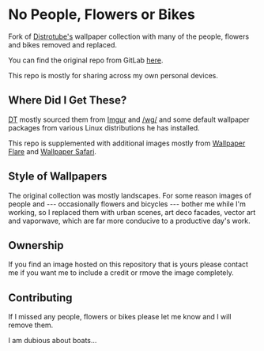 # No People, Flowers or Bikes 

Fork of [Distrotube's](https://www.youtube.com/c/DistroTube) wallpaper collection with many of the people, flowers and bikes removed and replaced.

You can find the original repo from GitLab [here](https://gitlab.com/dwt1/wallpapers). 

This repo is mostly for sharing across my own personal devices.

## Where Did I Get These?

[DT](https://www.youtube.com/c/DistroTube) mostly sourced them from [Imgur](http://imgur.com) and [/wg/](http://4chan.org/wg) and some default wallpaper packages from various Linux distributions he has installed.

This repo is supplemented with additional images mostly from [Wallpaper Flare](https://www.wallpaperflare.com/) and [Wallpaper Safari](https://wallpapersafari.com/).  

## Style of Wallpapers

The original collection was mostly landscapes. For some reason images of people and --- occasionally flowers and bicycles --- bother me while I'm working, so I replaced them with urban scenes, art deco facades, vector art and vaporwave, which are far more conducive to a productive day's work.

## Ownership

If you find an image hosted on this repository that is yours please contact me if you want me to include a credit or rmove the image completely. 

## Contributing

If I missed any people, flowers or bikes please let me know and I will remove them.

I am dubious about boats...
